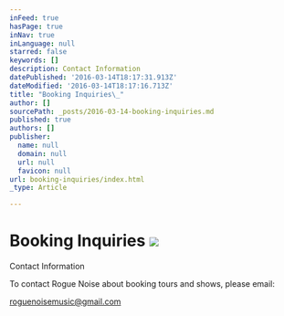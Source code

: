 ```yaml
---
inFeed: true
hasPage: true
inNav: true
inLanguage: null
starred: false
keywords: []
description: Contact Information
datePublished: '2016-03-14T18:17:31.913Z'
dateModified: '2016-03-14T18:17:16.713Z'
title: "Booking Inquiries\_"
author: []
sourcePath: _posts/2016-03-14-booking-inquiries.md
published: true
authors: []
publisher:
  name: null
  domain: null
  url: null
  favicon: null
url: booking-inquiries/index.html
_type: Article

---
```

# Booking Inquiries ![](https://s3-us-west-2.amazonaws.com/the-grid-img/p/6ae2ecc230aebb983da285478df341826738fefa.jpg)

Contact Information

To contact Rogue Noise about booking tours and shows, please email:

roguenoisemusic@gmail.com